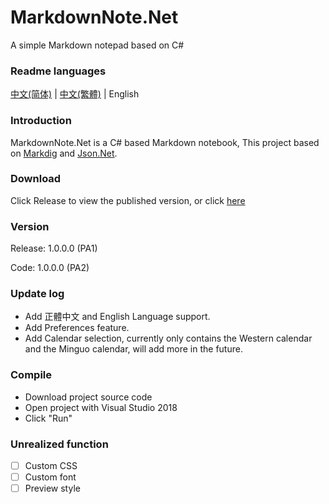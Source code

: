 # MarkdownNote.Net
A simple Markdown notepad based on C#

### Readme languages
[中文(简体)](https://github.com/lkyear/MarkdownNote.Net) | [中文(繁體)](https://github.com/lkyear/MarkdownNote.Net/blob/master/READMETC.md) | English

### Introduction
MarkdownNote.Net is a C# based Markdown notebook, This project based on [Markdig](https://github.com/lunet-io/markdig) and [Json.Net](https://github.com/JamesNK/Newtonsoft.Json).

### Download
Click Release to view the published version, or click [here](https://github.com/lkyear/MarkdownNote.Net/releases)

### Version
Release: 1.0.0.0 (PA1)

Code: 1.0.0.0 (PA2)

### Update log
* Add 正體中文 and English Language support.
* Add Preferences feature.
* Add Calendar selection, currently only contains the Western calendar and the Minguo calendar, will add more in the future.

### Compile
* Download project source code
* Open project with Visual Studio 2018
* Click "Run"

### Unrealized function
- [ ] Custom CSS
- [ ] Custom font
- [ ] Preview style